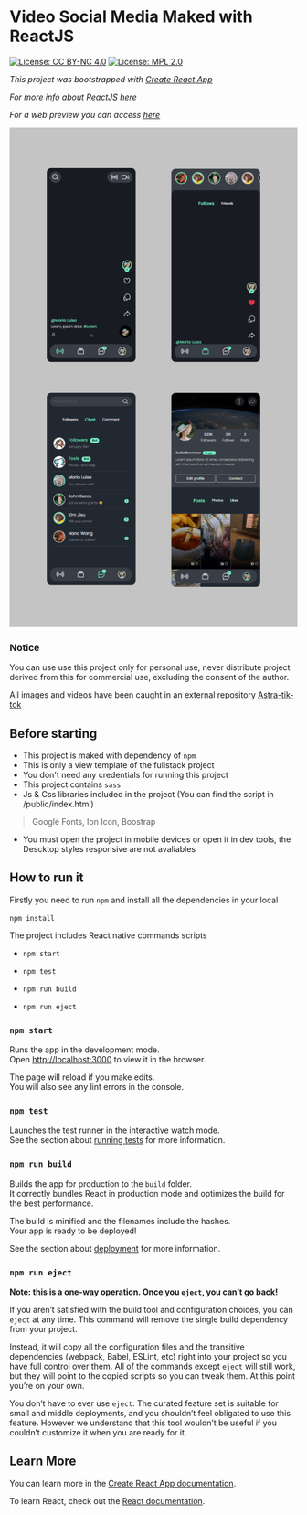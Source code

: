 # Video Social Media Maked with ReactJS

[![License: CC BY-NC 4.0](https://licensebuttons.net/l/by-nc/4.0/80x15.png)](https://creativecommons.org/licenses/by-nc/4.0/) [![License: MPL 2.0](https://img.shields.io/badge/License-MPL%202.0-brightgreen.svg)](https://opensource.org/licenses/MPL-2.0)



_This project was bootstrapped with [Create React App](https://github.com/facebook/create-react-app)_

_For more info about ReactJS [here](https://reactjs.org)_

_For a web preview you can access [here](https://react-social-media.netlify.app/)_

![image](./tutorial/simply_view.png)

### Notice

You can use use this project only for personal use, never distribute project derived from this for commercial use, excluding the consent of the author.

All images and videos have been caught in an external repository [Astra-tik-tok](https://github.com/datastaxdevs/workshop-astra-tik-tok)

## Before starting

* This project is maked with dependency of ``npm``
* This is only a view template of the fullstack project
* You don't need any credentials for running this project
* This project contains ``sass``
* Js & Css libraries included in the project (You can find the script in /public/index.html)

>    Google Fonts, Ion Icon, Boostrap

* You must open the project in mobile devices or open it in dev tools, the Descktop styles responsive are not avaliables

## How to run it

Firstly you need to run ``npm`` and install all the dependencies in your local

``npm install``

The project includes React native commands scripts

* ```npm start```

* ```npm test```

* ```npm run build```

* ```npm run eject```


### `npm start`

Runs the app in the development mode.\
Open [http://localhost:3000](http://localhost:3000) to view it in the browser.

The page will reload if you make edits.\
You will also see any lint errors in the console.

### `npm test`

Launches the test runner in the interactive watch mode.\
See the section about [running tests](https://facebook.github.io/create-react-app/docs/running-tests) for more information.

### `npm run build`

Builds the app for production to the `build` folder.\
It correctly bundles React in production mode and optimizes the build for the best performance.

The build is minified and the filenames include the hashes.\
Your app is ready to be deployed!

See the section about [deployment](https://facebook.github.io/create-react-app/docs/deployment) for more information.

### `npm run eject`

**Note: this is a one-way operation. Once you `eject`, you can’t go back!**

If you aren’t satisfied with the build tool and configuration choices, you can `eject` at any time. This command will remove the single build dependency from your project.

Instead, it will copy all the configuration files and the transitive dependencies (webpack, Babel, ESLint, etc) right into your project so you have full control over them. All of the commands except `eject` will still work, but they will point to the copied scripts so you can tweak them. At this point you’re on your own.

You don’t have to ever use `eject`. The curated feature set is suitable for small and middle deployments, and you shouldn’t feel obligated to use this feature. However we understand that this tool wouldn’t be useful if you couldn’t customize it when you are ready for it.

## Learn More

You can learn more in the [Create React App documentation](https://facebook.github.io/create-react-app/docs/getting-started).

To learn React, check out the [React documentation](https://reactjs.org/).
